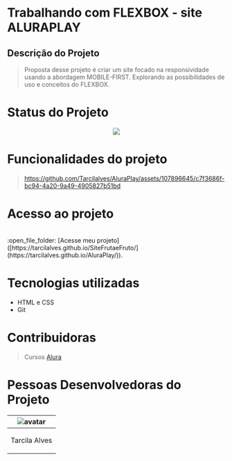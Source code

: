 

# Trabalhando com FLEXBOX - site ALURAPLAY

## Descrição do Projeto


> Proposta desse projeto é criar um site focado na responsividade usando a abordagem MOBILE-FIRST. Explorando as possibilidades de uso e conceitos do FLEXBOX. 


# Status do Projeto
<p align="center ">
<img src="https://img.shields.io/badge/<STATUS>- Finalizado -<COLOR>"> 
</p>

# Funcionalidades do projeto

> https://github.com/Tarcilalves/AluraPlay/assets/107896645/c7f3686f-bc94-4a20-9a49-4905827b51bd


# Acesso ao projeto

<br>
:open_file_folder: [Acesse meu projeto]([https://tarcilalves.github.io/SiteFrutaeFruto/](https://tarcilalves.github.io/AluraPlay/)).


# Tecnologias utilizadas

- HTML e CSS
- Git

# Contribuidoras

> Cursos [Alura](https://cursos.alura.com.br/)


# Pessoas Desenvolvedoras do Projeto

| ![avatar](https://user-images.githubusercontent.com/107896645/233757777-b221b5ef-c2db-4613-a8bf-88b5db11ec16.png)  |
| ------------- |
| <p align="center">Tarcila Alves</p> | 
